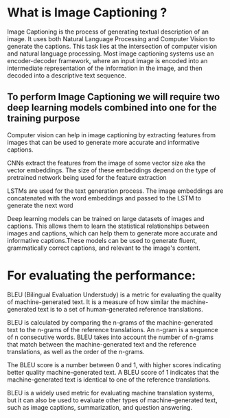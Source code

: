 # What is Image Captioning ?

Image Captioning is the process of generating textual description of an image. It uses both Natural Language Processing and Computer Vision to generate the captions.
This task lies at the intersection of computer vision and natural language processing. Most image captioning systems use an encoder-decoder framework, where an input image is encoded into an intermediate representation of the information in the image, and then decoded into a descriptive text sequence.

## To perform Image Captioning we will require two deep learning models combined into one for the training purpose

Computer vision can help in image captioning by extracting features from images that can be used to generate more accurate and informative captions.

CNNs extract the features from the image of some vector size aka the vector embeddings. The size of these embeddings depend on the type of pretrained network being used for the feature extraction

LSTMs are used for the text generation process. The image embeddings are concatenated with the word embeddings and passed to the LSTM to generate the next word

Deep learning models can be trained on large datasets of images and captions. This allows them to learn the statistical relationships between images and captions, which can help them to generate more accurate and informative captions.These models can be used to generate fluent, grammatically correct captions, and relevant to the image's content.

# For evaluating the performance:

BLEU (Bilingual Evaluation Understudy) is a metric for evaluating the quality of machine-generated text. It is a measure of how similar the machine-generated text is to a set of human-generated reference translations.

BLEU is calculated by comparing the n-grams of the machine-generated text to the n-grams of the reference translations. An n-gram is a sequence of n consecutive words. BLEU takes into account the number of n-grams that match between the machine-generated text and the reference translations, as well as the order of the n-grams.

The BLEU score is a number between 0 and 1, with higher scores indicating better quality machine-generated text. A BLEU score of 1 indicates that the machine-generated text is identical to one of the reference translations.

BLEU is a widely used metric for evaluating machine translation systems, but it can also be used to evaluate other types of machine-generated text, such as image captions, summarization, and question answering.
